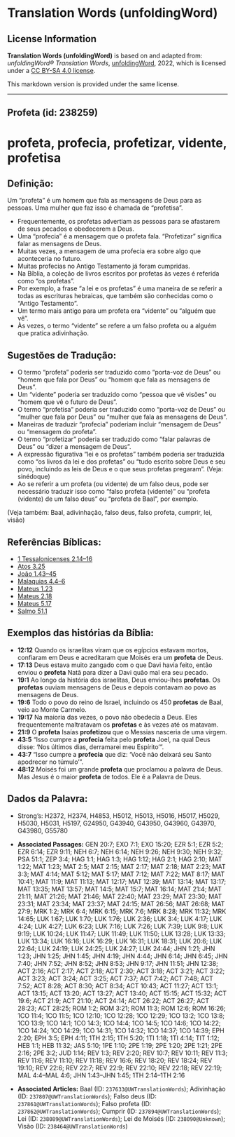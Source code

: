 # Translation Words (unfoldingWord)

## License Information

**Translation Words (unfoldingWord)** is based on and adapted from: _unfoldingWord® Translation Words_, [unfoldingWord](https://unfoldingword.org/utw), 2022, which is licensed under a [CC BY-SA 4.0 license](https://creativecommons.org/licenses/by-sa/4.0/legalcode.en).

This markdown version is provided under the same license.



--------------------------------

## Profeta (id: 238259)

profeta, profecia, profetizar, vidente, profetisa
=================================================

Definição:
----------

Um “profeta” é um homem que fala as mensagens de Deus para as pessoas. Uma mulher que faz isso é chamada de “profetisa”.

* Frequentemente, os profetas advertiam as pessoas para se afastarem de seus pecados e obedecerem a Deus.
* Uma “profecia” é a mensagem que o profeta fala. “Profetizar” significa falar as mensagens de Deus.
* Muitas vezes, a mensagem de uma profecia era sobre algo que aconteceria no futuro.
* Muitas profecias no Antigo Testamento já foram cumpridas.
* Na Bíblia, a coleção de livros escritos por profetas às vezes é referida como “os profetas”.
* Por exemplo, a frase “a lei e os profetas” é uma maneira de se referir a todas as escrituras hebraicas, que também são conhecidas como o “Antigo Testamento”.
* Um termo mais antigo para um profeta era “vidente” ou “alguém que vê”.
* Às vezes, o termo “vidente” se refere a um falso profeta ou a alguém que pratica adivinhação.

Sugestões de Tradução:
----------------------

* O termo “profeta” poderia ser traduzido como “porta\-voz de Deus” ou “homem que fala por Deus” ou “homem que fala as mensagens de Deus”.
* Um “vidente” poderia ser traduzido como “pessoa que vê visões” ou “homem que vê o futuro de Deus”.
* O termo “profetisa” poderia ser traduzido como “porta\-voz de Deus” ou “mulher que fala por Deus” ou “mulher que fala as mensagens de Deus”.
* Maneiras de traduzir “profecia” poderiam incluir “mensagem de Deus” ou “mensagem do profeta”.
* O termo “profetizar” poderia ser traduzido como “falar palavras de Deus” ou “dizer a mensagem de Deus”.
* A expressão figurativa “lei e os profetas” também poderia ser traduzida como “os livros da lei e dos profetas” ou “tudo escrito sobre Deus e seu povo, incluindo as leis de Deus e o que seus profetas pregaram”. (Veja: sinédoque)
* Ao se referir a um profeta (ou vidente) de um falso deus, pode ser necessário traduzir isso como “falso profeta (vidente)” ou “profeta (vidente) de um falso deus” ou “profeta de Baal”, por exemplo.

(Veja também: Baal, adivinhação, falso deus, falso profeta, cumprir, lei, visão)

Referências Bíblicas:
---------------------

* [1 Tessalonicenses 2\.14–16](https://ref.ly/1Thess2:14-1Thess2:16)
* [Atos 3\.25](https://ref.ly/Acts3:25)
* [João 1\.43–45](https://ref.ly/John1:43-John1:45)
* [Malaquias 4\.4–6](https://ref.ly/Mal4:4-Mal4:6)
* [Mateus 1\.23](https://ref.ly/Matt1:23)
* [Mateus 2\.18](https://ref.ly/Matt2:18)
* [Mateus 5\.17](https://ref.ly/Matt5:17)
* [Salmo 51\.1](https://ref.ly/Ps51:1)

Exemplos das histórias da Bíblia:
---------------------------------

* **12:12** Quando os israelitas viram que os egípcios estavam mortos, confiaram em Deus e acreditaram que Moisés era um **profeta** de Deus.
* **17:13** Deus estava muito zangado com o que Davi havia feito, então enviou o **profeta** Natã para dizer a Davi quão mal era seu pecado.
* **19:1** Ao longo da história dos israelitas, Deus enviou\-lhes **profetas**. Os **profetas** ouviam mensagens de Deus e depois contavam ao povo as mensagens de Deus.
* **19:6** Todo o povo do reino de Israel, incluindo os 450 **profetas** de Baal, veio ao Monte Carmelo.
* **19:17** Na maioria das vezes, o povo não obedecia a Deus. Eles frequentemente maltratavam os **profetas** e às vezes até os matavam.
* **21:9** O **profeta** Isaías **profetizou** que o Messias nasceria de uma virgem.
* **43:5** “Isso cumpre a **profecia** feita pelo **profeta** Joel, na qual Deus disse: ‘Nos últimos dias, derramarei meu Espírito’”.
* **43:7** “Isso cumpre a **profecia** que diz: ‘Você não deixará seu Santo apodrecer no túmulo’”.
* **48:12** Moisés foi um grande **profeta** que proclamou a palavra de Deus. Mas Jesus é o maior **profeta** de todos. Ele é a Palavra de Deus.

Dados da Palavra:
-----------------

* Strong’s: H2372, H2374, H4853, H5012, H5013, H5016, H5017, H5029, H5030, H5031, H5197, G24950, G43940, G43950, G43960, G43970, G43980, G55780

* **Associated Passages:** GEN 20:7; EXO 7:1; EXO 15:20; EZR 5:1; EZR 5:2; EZR 6:14; EZR 9:11; NEH 6:7; NEH 6:14; NEH 9:26; NEH 9:30; NEH 9:32; PSA 51:1; ZEP 3:4; HAG 1:1; HAG 1:3; HAG 1:12; HAG 2:1; HAG 2:10; MAT 1:22; MAT 1:23; MAT 2:5; MAT 2:15; MAT 2:17; MAT 2:18; MAT 2:23; MAT 3:3; MAT 4:14; MAT 5:12; MAT 5:17; MAT 7:12; MAT 7:22; MAT 8:17; MAT 10:41; MAT 11:9; MAT 11:13; MAT 12:17; MAT 12:39; MAT 13:14; MAT 13:17; MAT 13:35; MAT 13:57; MAT 14:5; MAT 15:7; MAT 16:14; MAT 21:4; MAT 21:11; MAT 21:26; MAT 21:46; MAT 22:40; MAT 23:29; MAT 23:30; MAT 23:31; MAT 23:34; MAT 23:37; MAT 24:15; MAT 26:56; MAT 26:68; MAT 27:9; MRK 1:2; MRK 6:4; MRK 6:15; MRK 7:6; MRK 8:28; MRK 11:32; MRK 14:65; LUK 1:67; LUK 1:70; LUK 1:76; LUK 2:36; LUK 3:4; LUK 4:17; LUK 4:24; LUK 4:27; LUK 6:23; LUK 7:16; LUK 7:26; LUK 7:39; LUK 9:8; LUK 9:19; LUK 10:24; LUK 11:47; LUK 11:49; LUK 11:50; LUK 13:28; LUK 13:33; LUK 13:34; LUK 16:16; LUK 16:29; LUK 16:31; LUK 18:31; LUK 20:6; LUK 22:64; LUK 24:19; LUK 24:25; LUK 24:27; LUK 24:44; JHN 1:21; JHN 1:23; JHN 1:25; JHN 1:45; JHN 4:19; JHN 4:44; JHN 6:14; JHN 6:45; JHN 7:40; JHN 7:52; JHN 8:52; JHN 8:53; JHN 9:17; JHN 11:51; JHN 12:38; ACT 2:16; ACT 2:17; ACT 2:18; ACT 2:30; ACT 3:18; ACT 3:21; ACT 3:22; ACT 3:23; ACT 3:24; ACT 3:25; ACT 7:37; ACT 7:42; ACT 7:48; ACT 7:52; ACT 8:28; ACT 8:30; ACT 8:34; ACT 10:43; ACT 11:27; ACT 13:1; ACT 13:15; ACT 13:20; ACT 13:27; ACT 13:40; ACT 15:15; ACT 15:32; ACT 19:6; ACT 21:9; ACT 21:10; ACT 24:14; ACT 26:22; ACT 26:27; ACT 28:23; ACT 28:25; ROM 1:2; ROM 3:21; ROM 11:3; ROM 12:6; ROM 16:26; 1CO 11:4; 1CO 11:5; 1CO 12:10; 1CO 12:28; 1CO 12:29; 1CO 13:2; 1CO 13:8; 1CO 13:9; 1CO 14:1; 1CO 14:3; 1CO 14:4; 1CO 14:5; 1CO 14:6; 1CO 14:22; 1CO 14:24; 1CO 14:29; 1CO 14:31; 1CO 14:32; 1CO 14:37; 1CO 14:39; EPH 2:20; EPH 3:5; EPH 4:11; 1TH 2:15; 1TH 5:20; 1TI 1:18; 1TI 4:14; TIT 1:12; HEB 1:1; HEB 11:32; JAS 5:10; 1PE 1:10; 2PE 1:19; 2PE 1:20; 2PE 1:21; 2PE 2:16; 2PE 3:2; JUD 1:14; REV 1:3; REV 2:20; REV 10:7; REV 10:11; REV 11:3; REV 11:6; REV 11:10; REV 11:18; REV 16:6; REV 18:20; REV 18:24; REV 19:10; REV 22:6; REV 22:7; REV 22:9; REV 22:10; REV 22:18; REV 22:19; MAL 4:4–MAL 4:6; JHN 1:43–JHN 1:45; 1TH 2:14–1TH 2:16
* **Associated Articles:** Baal (ID: `237633@UWTranslationWords`); Adivinhação (ID: `237807@UWTranslationWords`); Falso deus (ID: `237861@UWTranslationWords`); Falso profeta (ID: `237862@UWTranslationWords`); Cumprir (ID: `237894@UWTranslationWords`); Lei (ID: `238089@UWTranslationWords`); Lei de Moisés (ID: `238090@Unknown`); Visão (ID: `238464@UWTranslationWords`)

